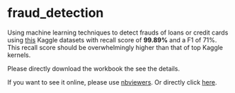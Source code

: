 # fraud_detection
Using machine learning techniques to detect frauds of loans or credit cards using [this](https://www.kaggle.com/mlg-ulb/creditcardfraud) Kaggle datasets with recall score of **99.89%** and a F1 of 71%. This recall score should be overwhelmingly higher than that of top Kaggle kernels.

Please directly download the workbook the see the details.

If you want to see it online, please use [nbviewers](https://nbviewer.jupyter.org/). Or directly click [here](https://nbviewer.jupyter.org/github/Holden-Lin/fraud_detection/blob/master/creditcard_fraud.ipynb).


